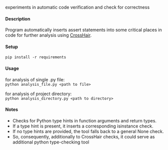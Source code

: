 experiments in automatic code verification and check for correctness  

#### Description  
Program automatically inserts assert statements into some critical places in code for further analysis using [CrossHair](https://github.com/pschanely/CrossHair).  
  
#### Setup  
`pip install -r requirements`

#### Usage  
for analysis of single .py file:  
`python analysis_file.py <path to file>`  
  
for analysis of project directory:  
`python analysis_directory.py <path to directory>`

#### Notes  
- Checks for Python type hints in function arguments and return types.  
- If a type hint is present, it inserts a corresponding isinstance check.  
- If no type hints are provided, the tool falls back to a general None check.  
- So, consequently, additionally to CrossHair checks, it could serve as additional python type-checking tool